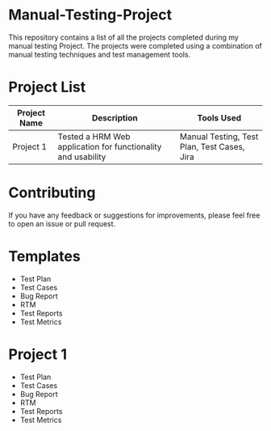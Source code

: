 # Manual-Testing-Project

This repository contains a list of all the projects completed during my manual testing Project. The projects were completed using a combination of manual testing techniques and test management tools.

# Project List
|   Project Name   |                            Description                                 |                 Tools Used                 |
|------------------|------------------------------------------------------------------------|--------------------------------------------| 
|   Project 1      |Tested a HRM Web application for functionality and usability            |Manual Testing, Test Plan, Test Cases, Jira | 

 # Contributing
 
 If you have any feedback or suggestions for improvements, please feel free to open an issue or pull request.

 # Templates
 
* Test Plan
* Test Cases
* Bug Report
* RTM
* Test Reports
* Test Metrics

# Project 1

* Test Plan
* Test Cases
* Bug Report
* RTM
* Test Reports
* Test Metrics
